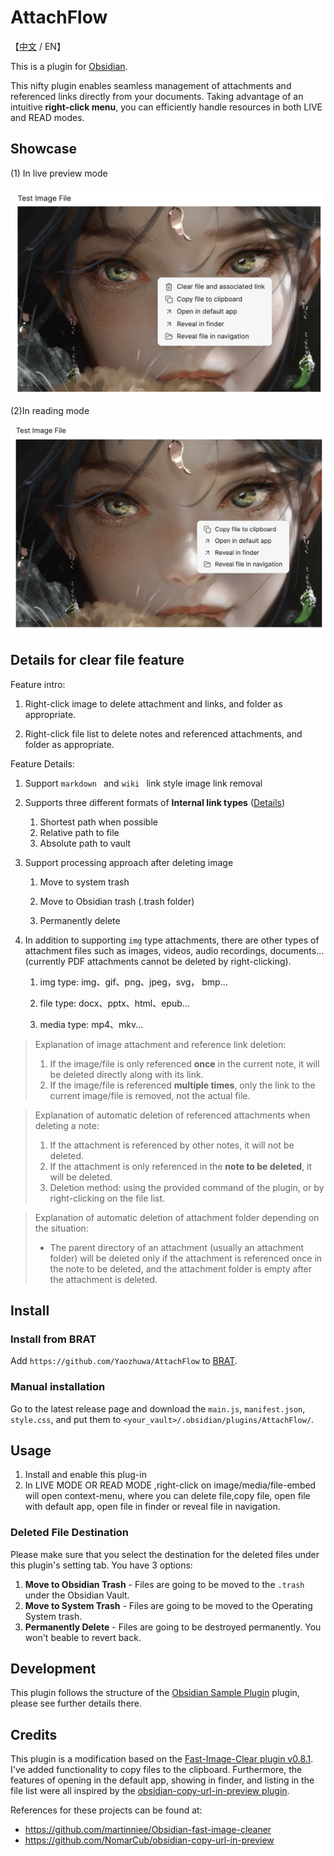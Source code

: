 # AttachFlow

【[中文](./ZH.md) / EN】

This is a plugin for [Obsidian](https://obsidian.md).

This nifty plugin enables seamless management of attachments and referenced links directly from your documents. Taking advantage of an intuitive **right-click menu**, you can efficiently handle resources in both LIVE and READ modes.

## Showcase

(1) In live preview mode

<img src="assets/SourceModeMenu.png" width="600">

(2)In reading mode

<img src="assets/ReadingModeMenu.png" width="600">

## Details for clear file feature

Feature intro:

1. Right-click image to delete attachment and links, and folder as appropriate.

2. Right-click file list to delete notes and referenced attachments, and folder  as appropriate.

Feature Details:

1. Support `markdown ` and `wiki ` link style image link removal

2. Supports three different formats of **Internal link types** ([Details](https://help.obsidian.md/Linking+notes+and+files/Internal+links))

   1. Shortest path when possible
   2. Relative path to file
   3. Absolute path to vault

3. Support processing approach after deleting image

   1. Move to system trash

   2. Move to Obsidian trash (.trash folder)

   3. Permanently delete

4. In addition to supporting `img` type attachments, there are other types of attachment files such as images, videos, audio recordings, documents... (currently PDF attachments cannot be deleted by right-clicking).

   1. img type: img、gif、png、jpeg，svg， bmp...

   1. file type: docx、pptx、html、epub...

   1. media type: mp4、mkv...



> Explanation of image attachment and reference link deletion:
>
> 1. If the image/file is only referenced **once** in the current note, it will be deleted directly along with its link.
> 2. If the image/file is referenced **multiple times**, only the link to the current image/file is removed, not the actual file.

> Explanation of automatic deletion of referenced attachments when deleting a note:
>
> 1. If the attachment is referenced by other notes, it will not be deleted.
> 2. If the attachment is only referenced in the **note to be deleted**, it will be deleted.
> 3. Deletion method: using the provided command of the plugin, or by right-clicking on the file list.

> Explanation of automatic deletion of attachment folder depending on the situation:
>
> - The parent directory of an attachment (usually an attachment folder) will be deleted only if the attachment is referenced once in the note to be deleted, and the attachment folder is empty after the attachment is deleted.

## Install


### Install from BRAT

Add `https://github.com/Yaozhuwa/AttachFlow` to [BRAT](https://github.com/TfTHacker/obsidian42-brat).
### Manual installation

Go to the latest release page and download the `main.js`, `manifest.json`, `style.css`, and put them to `<your_vault>/.obsidian/plugins/AttachFlow/`.

## Usage

1. Install and enable this plug-in
2. In LIVE MODE OR READ MODE ,right-click on image/media/file-embed will open context-menu, where you can delete file,copy file, open file with default app, open file in finder or reveal file in navigation.

### Deleted File Destination

Please make sure that you select the destination for the deleted files under this plugin's setting tab. You have 3 options:

1. **Move to Obsidian Trash** - Files are going to be moved to the `.trash` under the Obsidian Vault.
2. **Move to System Trash** - Files are going to be moved to the Operating System trash.
3. **Permanently Delete** - Files are going to be destroyed permanently. You won't beable to revert back.


## Development

This plugin follows the structure of the [Obsidian Sample Plugin](https://github.com/obsidianmd/obsidian-sample-plugin) plugin, please see further details there.

## Credits
This plugin is a modification based on the [Fast-Image-Clear plugin v0.8.1](https://github.com/martinniee/Obsidian-fast-image-cleaner). I've added functionality to copy files to the clipboard. Furthermore, the features of opening in the default app, showing in finder, and listing in the file list were all inspired by the [obsidian-copy-url-in-preview plugin](https://github.com/NomarCub/obsidian-copy-url-in-preview).

References for these projects can be found at:
- https://github.com/martinniee/Obsidian-fast-image-cleaner
- https://github.com/NomarCub/obsidian-copy-url-in-preview